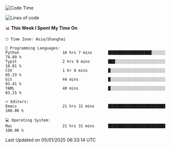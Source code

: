 <!--START_SECTION:waka-->
![Code Time](http://img.shields.io/badge/Code%20Time-2%2C443%20hrs%2013%20mins-blue)

![Lines of code](https://img.shields.io/badge/From%20Hello%20World%20I%27ve%20Written-309.9%20thousand%20lines%20of%20code-blue)

📊 **This Week I Spent My Time On** 

```text
🕑︎ Time Zone: Asia/Shanghai

💬 Programming Languages: 
Python                   16 hrs 7 mins       ███████████████████░░░░░░   74.89 % 
Typst                    2 hrs 9 mins        ███░░░░░░░░░░░░░░░░░░░░░░   10.01 % 
CSV                      1 hr 8 mins         █░░░░░░░░░░░░░░░░░░░░░░░░   05.33 % 
Git                      44 mins             █░░░░░░░░░░░░░░░░░░░░░░░░   03.41 % 
YAML                     40 mins             █░░░░░░░░░░░░░░░░░░░░░░░░   03.15 % 

🔥 Editors: 
Emacs                    21 hrs 31 mins      █████████████████████████   100.00 % 

💻 Operating System: 
Mac                      21 hrs 31 mins      █████████████████████████   100.00 % 
```


 Last Updated on 05/01/2025 06:33:14 UTC
<!--END_SECTION:waka-->
